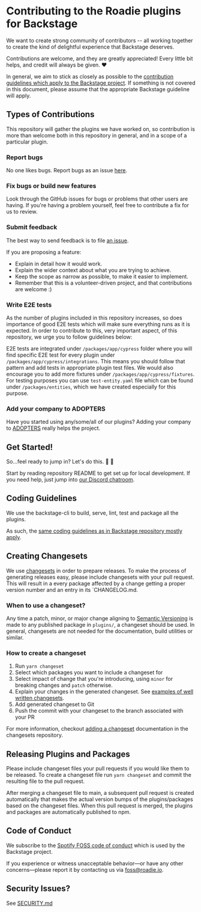# Contributing to the Roadie plugins for Backstage

We want to create strong community of contributors -- all working together to create the kind of delightful experience that Backstage deserves.

Contributions are welcome, and they are greatly appreciated! Every little bit helps, and credit will always be given. ❤️

In general, we aim to stick as closely as possible to the [contribution guidelines which apply to the Backstage project](https://github.com/backstage/backstage/blob/master/CONTRIBUTING.md). If something is not covered in this document, please assume that the appropriate Backstage guideline will apply.

## Types of Contributions

This repository will gather the plugins we have worked on, so contribution is more than welcome both in this repository in general, and in a scope of a particular plugin.

### Report bugs

No one likes bugs. Report bugs as an issue [here](https://github.com/RoadieHQ/roadie-backstage-plugins/issues/new?assignees=&labels=bug&template=bug_template.md).

### Fix bugs or build new features

Look through the GitHub issues for bugs or problems that other users are having. If you're having a problem yourself, feel free to contribute a fix for us to review.

### Submit feedback

The best way to send feedback is to file [an issue](https://github.com/RoadieHQ/roadie-backstage-plugins/issues/new).

If you are proposing a feature:

- Explain in detail how it would work.
- Explain the wider context about what you are trying to achieve.
- Keep the scope as narrow as possible, to make it easier to implement.
- Remember that this is a volunteer-driven project, and that contributions are welcome :)

### Write E2E tests

As the number of plugins included in this repository increases, so does importance of good E2E tests which will make sure everything runs as it is expected. In order to contribute to this, very important aspect, of this repository, we urge you to follow guidelines below:

E2E tests are integrated under `/packages/app/cypress` folder where you will find specific E2E test for every plugin under `/packages/app/cypress/integrations`. This means you should follow that pattern and add tests in appropriate plugin test files. We would also encourage you to add more fixtures under `/packages/app/cypress/fixtures`. For testing purposes you can use `test-entity.yaml` file which can be found under `/packages/entities`, which we have created especially for this purpose.

### Add your company to ADOPTERS

Have you started using any/some/all of our plugins? Adding your company to [ADOPTERS](https://github.com/RoadieHQ/roadie-backstage-plugins/blob/main/ADOPTERS.md) really helps the project.

## Get Started!

So...feel ready to jump in? Let's do this. 💯 👏

Start by reading repository README to get set up for local development. If you need help, just jump into [our Discord chatroom](https://discord.gg/3S4xrW7B).

## Coding Guidelines

We use the backstage-cli to build, serve, lint, test and package all the plugins.

As such, the [same coding guidelines as in Backstage repository mostly apply](https://github.com/backstage/backstage/blob/master/CONTRIBUTING.md#coding-guidelines).

## Creating Changesets

We use [changesets](https://github.com/atlassian/changesets) in order to prepare releases. To make the process of generating releases easy, please include changesets with your pull request. This will result in a every package affected by a change getting a proper version number and an entry in its `CHANGELOG.md.

### When to use a changeset?

Any time a patch, minor, or major change aligning to [Semantic Versioning](https://semver.org) is made to any published package in `plugins/`, a changeset should be used.
In general, changesets are not needed for the documentation, build utilities or similar.

### How to create a changeset

1. Run `yarn changeset`
2. Select which packages you want to include a changeset for
3. Select impact of change that you're introducing, using `minor` for breaking changes and `patch` otherwise.
4. Explain your changes in the generated changeset. See [examples of well written changesets](https://backstage.io/docs/getting-started/contributors#writing-changesets).
5. Add generated changeset to Git
6. Push the commit with your changeset to the branch associated with your PR

For more information, checkout [adding a changeset](https://github.com/atlassian/changesets/blob/master/docs/adding-a-changeset.md) documentation in the changesets repository.

## Releasing Plugins and Packages

Please include changeset files your pull requests if you would like them to be released. To create a changeset file run `yarn changeset` and commit the resulting file to the pull request.

After merging a changeset file to main, a subsequent pull request is created automatically that makes the actual version bumps of the plugins/packages based on the changeset files. When this pull request is merged, the plugins and packages are automatically published to npm.

## Code of Conduct

We subscribe to the [Spotify FOSS code of conduct](https://github.com/backstage/backstage/blob/master/CODE_OF_CONDUCT.md) which is used by the Backstage project.

If you experience or witness unacceptable behavior—or have any other concerns—please report it by contacting us via [foss@roadie.io](mailto:foss@roadie.io).

## Security Issues?

See [SECURITY.md](https://github.com/RoadieHQ/roadie-backstage-plugins/blob/main/SECURITY.md)
